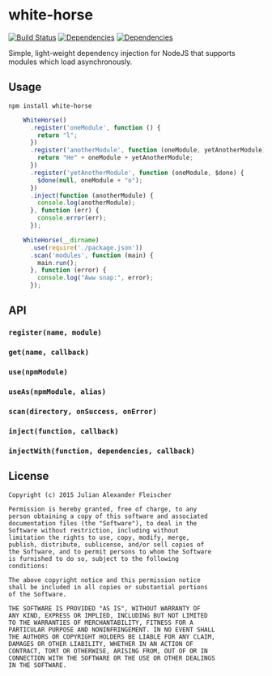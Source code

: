 # white-horse

[![Build Status](https://travis-ci.org/scravy/white-horse.svg?branch=master)](https://travis-ci.org/scravy/white-horse)
[![Dependencies](https://david-dm.org/scravy/white-horse.svg)](https://david-dm.org/scravy/white-horse#info=dependencies&view=table)
[![Dependencies](https://david-dm.org/scravy/white-horse/dev-status.svg)](https://david-dm.org/scravy/white-horse#info=devDependencies&view=table)


Simple, light-weight dependency injection for NodeJS that supports modules which load asynchronously.

Usage
-----

    npm install white-horse
   
```JavaScript
    WhiteHorse()
      .register('oneModule', function () {
        return "l";
      })
      .register('anotherModule', function (oneModule, yetAnotherModule) {
        return "He" + oneModule + yetAnotherModule;
      })
      .register('yetAnotherModule', function (oneModule, $done) {
        $done(null, oneModule + "o");
      })
      .inject(function (anotherModule) {
        console.log(anotherModule);
      }, function (err) {
        console.error(err);
      });
```
    
```JavaScript
    WhiteHorse(__dirname)
      .use(require('./package.json'))
      .scan('modules', function (main) {
        main.run();
      }, function (error) {
        console.log("Aww snap:", error);
      });
```

API
---

### `register(name, module)`

### `get(name, callback)`

### `use(npmModule)`

### `useAs(npmModule, alias)`

### `scan(directory, onSuccess, onError)`

### `inject(function, callback)`

### `injectWith(function, dependencies, callback)`

License
-------

    Copyright (c) 2015 Julian Alexander Fleischer

    Permission is hereby granted, free of charge, to any
    person obtaining a copy of this software and associated
    documentation files (the "Software"), to deal in the
    Software without restriction, including without
    limitation the rights to use, copy, modify, merge,
    publish, distribute, sublicense, and/or sell copies of
    the Software, and to permit persons to whom the Software
    is furnished to do so, subject to the following
    conditions:

    The above copyright notice and this permission notice
    shall be included in all copies or substantial portions
    of the Software.

    THE SOFTWARE IS PROVIDED "AS IS", WITHOUT WARRANTY OF
    ANY KIND, EXPRESS OR IMPLIED, INCLUDING BUT NOT LIMITED
    TO THE WARRANTIES OF MERCHANTABILITY, FITNESS FOR A
    PARTICULAR PURPOSE AND NONINFRINGEMENT. IN NO EVENT SHALL
    THE AUTHORS OR COPYRIGHT HOLDERS BE LIABLE FOR ANY CLAIM,
    DAMAGES OR OTHER LIABILITY, WHETHER IN AN ACTION OF
    CONTRACT, TORT OR OTHERWISE, ARISING FROM, OUT OF OR IN
    CONNECTION WITH THE SOFTWARE OR THE USE OR OTHER DEALINGS
    IN THE SOFTWARE.

